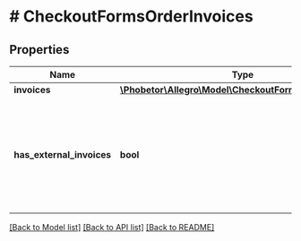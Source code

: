 # # CheckoutFormsOrderInvoices

## Properties

Name | Type | Description | Notes
------------ | ------------- | ------------- | -------------
**invoices** | [**\Phobetor\Allegro\Model\CheckoutFormsOrderInvoice[]**](CheckoutFormsOrderInvoice.md) |  | [optional]
**has_external_invoices** | **bool** | Informs whether an invoice or a proof-of-purchase has been sent outside of Allegro platform | [optional]

[[Back to Model list]](../../README.md#models) [[Back to API list]](../../README.md#endpoints) [[Back to README]](../../README.md)
